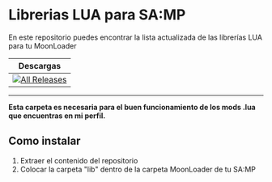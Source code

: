 # Librerias LUA para SA:MP
En este repositorio puedes encontrar la lista actualizada de las librerías LUA para tu MoonLoader


| Descargas |
| :---: | 
|[![All Releases](https://img.shields.io/github/downloads/imTurv/lua-lib/total?label=Descargas)](https://github.com/imTurv/lua-lib/)  | 
-------------------------------------------------
**Esta carpeta es necesaria para el buen funcionamiento de los mods .lua que encuentras en mi perfil.**

Como instalar
--------------
1. Extraer el contenido del repositorio
2. Colocar la carpeta "lib" dentro de la carpeta MoonLoader de tu SA:MP
